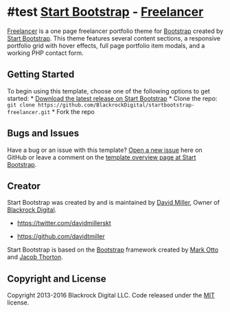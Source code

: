 \#test
[Start Bootstrap](http://startbootstrap.com/) - [Freelancer](http://startbootstrap.com/template-overviews/freelancer/)
============================================================================================================================

[Freelancer](http://startbootstrap.com/template-overviews/freelancer/) is a one
page freelancer portfolio theme for [Bootstrap](http://getbootstrap.com/)
created by [Start Bootstrap](http://startbootstrap.com/). This theme features
several content sections, a responsive portfolio grid with hover effects, full
page portfolio item modals, and a working PHP contact form.

Getting Started
---------------

To begin using this template, choose one of the following options to get
started: \* [Download the latest release on Start
Bootstrap](http://startbootstrap.com/template-overviews/freelancer/) \* Clone
the repo: `git clone
https://github.com/BlackrockDigital/startbootstrap-freelancer.git` \* Fork the
repo

Bugs and Issues
---------------

Have a bug or an issue with this template? [Open a new
issue](https://github.com/BlackrockDigital/startbootstrap-freelancer/issues)
here on GitHub or leave a comment on the [template overview page at Start
Bootstrap](http://startbootstrap.com/template-overviews/freelancer/).

Creator
-------

Start Bootstrap was created by and is maintained by [David
Miller](http://davidmiller.io/), Owner of [Blackrock
Digital](http://blackrockdigital.io/).

-   https://twitter.com/davidmillerskt

-   https://github.com/davidtmiller

Start Bootstrap is based on the [Bootstrap](http://getbootstrap.com/) framework
created by [Mark Otto](https://twitter.com/mdo) and [Jacob
Thorton](https://twitter.com/fat).

Copyright and License
---------------------

Copyright 2013-2016 Blackrock Digital LLC. Code released under the
[MIT](https://github.com/BlackrockDigital/startbootstrap-freelancer/blob/gh-pages/LICENSE)
license.
